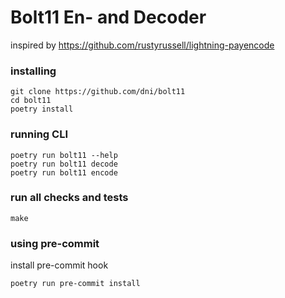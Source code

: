 # Bolt11 En- and Decoder
inspired by https://github.com/rustyrussell/lightning-payencode


### installing
```console
git clone https://github.com/dni/bolt11
cd bolt11
poetry install
```

### running CLI
```console
poetry run bolt11 --help
poetry run bolt11 decode
poetry run bolt11 encode
```

### run all checks and tests
```console
make
```

### using pre-commit
install pre-commit hook
```console
poetry run pre-commit install
```
